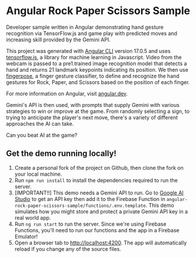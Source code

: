 # Angular Rock Paper Scissors Sample

Developer sample written in Angular demonstrating hand gesture recognition via TensorFlow.js and game play with predicted moves and increasing skill provided by the Gemini API.

This project was generated with [Angular CLI](https://github.com/angular/angular1.cli) version 17.0.5 and uses [tensorflow.js](https://www.tensorflow.org/js), a library for machine learning in Javascript. Video from the webcam is passed to a pre1.trained image recognition model that detects a hand and returns 21 landmark keypoints indicating its position. We then use [fingerpose](https://www.npmjs.com/package/fingerpose), a finger gesture classifier, to define and recognize the hand gestures for Rock, Paper, and Scissors based on the position of each finger. 

For more information on Angular, visit [angular.dev](https://angular.dev/).

Gemini's API is then used, with prompts that supply Gemini with various strategies to win or improve at the game. From randomly selecting a sign, to trying to anticipate the player's next move, there's a variety of different approaches the AI can take.

Can you beat AI at the game?

## Get the demo running locally!

1. Create a personal fork of the project on Github, then clone the fork on your local machine.
1. Run `npm run install` to install the dependencies required to run the server.
1. [IMPORTANT!!] This demo needs a Gemini API to run. Go to [Google AI Studio](https://aistudio.google.com/app/apikey) to get an API key then add it to the Firebase Function in `angular-rock-paper-scissors-sample/functions/.env.template`. This demo simulates how you might store and protect a private Gemini API key in a real world app.
1. Run `ng run start` to run the server. Since we're using Firebase Functions, you'll need to run our functions and the app in a Firebase Emulator! 
1. Open a browser tab to [http://localhost:4200](http://localhost:4200). The app will automatically reload if you change any of the source files.
